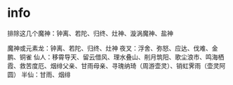 # info

排除这几个魔神：钟离、若陀、归终、灶神、漩涡魔神、盐神

魔神或元素龙：钟离、若陀、归终、灶神
夜叉：浮舍、弥怒、应达、伐难、金鹏、铜雀
仙人：移霄导天、留云借风、理水叠山、削月筑阳、歌尘浪市、鸣海栖霞、救苦度厄、烟绯父亲、甘雨母亲、寻瑰纳琦（周游壶灵）、销虹霁雨（壶灵阿圆）
半仙：甘雨、烟绯
